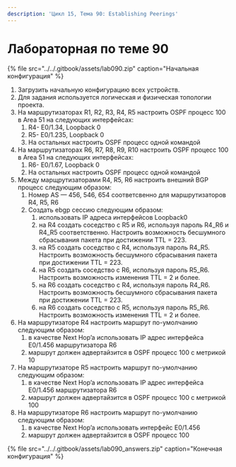 ```yaml
---
description: 'Цикл 15, Тема 90: Establishing Peerings'
---
```


# Лабораторная по теме 90

{% file src="../../.gitbook/assets/lab090.zip" caption="Начальная конфигурация" %}

1. Загрузить начальную конфигурацию всех устройств.
2. Для задания используется логическая и физическая топологии проекта.
3. На маршрутизаторах R1, R2, R3, R4, R5 настроить OSPF процесс 100 в Аrea 51 на следующих интерфейсах:
   1. R4- E0/1.34, Loopback 0
   2. R5- E0/1.235, Loopback 0
   3. На остальных настроить OSPF процесс одной командой
4. На маршрутизаторах R6, R7, R8, R9, R10 настроить OSPF процесс 100 в Аrea 51 на следующих интерфейсах:
   1. R6- E0/1.67, Loopback 0
   2. На остальных настроить OSPF процесс одной командой
5. Между марщрутизаторами R4, R5, R6 настроить внешний BGP процесс следующим образом:
   1. Номер AS — 456, 546, 654 соответсвенно для маршрутизаторов R4, R5, R6
   2. Создать ebgp сессию следующим образом:
      1. использовать IP адреса интерфейсов Loopback0
      2. на R4 создать соседство c R5 и R6, используя пароль R4\_R6 и R4\_R5 соответственно. Настроить возможность бесшумного сбрасывания пакета при достижении TTL = 223.
      3. на R5 создать соседство c R4, используя пароль R4\_R5. Настроить возможность бесшумного сбрасывания пакета при достижении TTL = 223.
      4. на R5 создать соседство c R6, используя пароль R5\_R6. Настроить возможность изменения TTL = 2 и более.
      5. на R6 создать соседство c R4, используя пароль R4\_R6. Настроить возможность бесшумного сбрасывания пакета при достижении TTL = 223.
      6. на R6 создать соседство c R5, используя пароль R5\_R6. Настроить возможность изменения TTL = 2 и более.
6. На маршрутизаторе R4 настроить маршрут по-умолчанию следующим образом:
   1. в качестве Next Hop’a использовать IP адрес интерфейса E0/1.456 маршрутизатора R6
   2. маршрут должен адвертайзится в OSPF процесс 100 с метрикой 10
7. На маршрутизаторе R5 настроить маршрут по-умолчанию следующим образом:
   1. в качестве Next Hop’a использовать IP адрес интерфейса E0/1.456 маршрутизатора R6
   2. маршрут должен адвертайзится в OSPF процесс 100 с метрикой 100
8. На маршрутизаторе R6 настроить маршрут по-умолчанию следующим образом:
   1. в качестве Next Hop’a использовать интерфейс E0/1.456
   2. маршрут должен адвертайзится в OSPF процесс 100

{% file src="../../.gitbook/assets/lab090\_answers.zip" caption="Конечная конфигурация" %}

